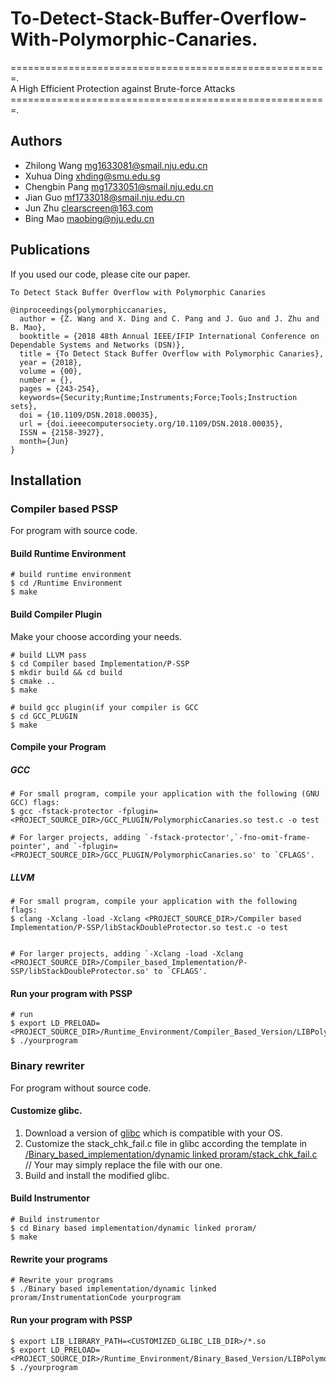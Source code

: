 # To-Detect-Stack-Buffer-Overflow-With-Polymorphic-Canaries.  
=======================================================.  
A High Efficient Protection against Brute-force Attacks
=======================================================. 

## Authors
- Zhilong Wang <mg1633081@smail.nju.edu.cn>
- Xuhua Ding <xhding@smu.edu.sg>
- Chengbin Pang <mg1733051@smail.nju.edu.cn>
- Jian Guo <mf1733018@smail.nju.edu.cn>
- Jun Zhu <clearscreen@163.com>
- Bing Mao <maobing@nju.edu.cn>


## Publications
If you used our code, please cite our paper.

```
To Detect Stack Buffer Overflow with Polymorphic Canaries

@inproceedings{polymorphiccanaries,
  author = {Z. Wang and X. Ding and C. Pang and J. Guo and J. Zhu and B. Mao},
  booktitle = {2018 48th Annual IEEE/IFIP International Conference on Dependable Systems and Networks (DSN)},
  title = {To Detect Stack Buffer Overflow with Polymorphic Canaries},
  year = {2018},
  volume = {00},
  number = {},
  pages = {243-254},
  keywords={Security;Runtime;Instruments;Force;Tools;Instruction sets},
  doi = {10.1109/DSN.2018.00035},
  url = {doi.ieeecomputersociety.org/10.1109/DSN.2018.00035},
  ISSN = {2158-3927},
  month={Jun}
}
```

## Installation

### Compiler based PSSP
For program with source code.

#### Build Runtime Environment
~~~~{.sh}
# build runtime environment
$ cd /Runtime Environment
$ make
~~~~

#### Build Compiler Plugin
Make your choose according your needs.
~~~~{.sh}
# build LLVM pass 
$ cd Compiler based Implementation/P-SSP
$ mkdir build && cd build
$ cmake ..
$ make

# build gcc plugin(if your compiler is GCC
$ cd GCC_PLUGIN
$ make
~~~~

#### Compile your Program

##### GCC
~~~~{.sh}
# For small program, compile your application with the following (GNU GCC) flags: 
$ gcc -fstack-protector -fplugin=<PROJECT_SOURCE_DIR>/GCC_PLUGIN/PolymorphicCanaries.so test.c -o test

# For larger projects, adding `-fstack-protector',`-fno-omit-frame-pointer', and `-fplugin=<PROJECT_SOURCE_DIR>/GCC_PLUGIN/PolymorphicCanaries.so' to `CFLAGS'.
~~~~

##### LLVM
~~~~{.sh}
# For small program, compile your application with the following flags: 
$ clang -Xclang -load -Xclang <PROJECT_SOURCE_DIR>/Compiler based Implementation/P-SSP/libStackDoubleProtector.so test.c -o test


# For larger projects, adding `-Xclang -load -Xclang <PROJECT_SOURCE_DIR>/Compiler_based_Implementation/P-SSP/libStackDoubleProtector.so' to `CFLAGS'.
~~~~

#### Run your program with PSSP
~~~~{.sh}
# run 
$ export LD_PRELOAD=<PROJECT_SOURCE_DIR>/Runtime_Environment/Compiler_Based_Version/LIBPolymorphicCanaries.so
$ ./yourprogram
~~~~


### Binary rewriter
For program without source code. 


#### Customize glibc.    
1. Download a version of [glibc](https://www.gnu.org/software/libc/) which is compatible with your OS.
2. Customize the stack_chk_fail.c file in glibc according the template in [/Binary_based_implementation/dynamic linked proram/stack_chk_fail.c](https://github.com/zhilongwang/PolymorphicCanaries/blob/master/Binary%20based%20implementation/dynamic%20linked%20proram/stack_chk_fail.c) // Your may simply replace the file with our one.
3. Build and install the modified glibc.


#### Build Instrumentor
~~~~{.sh}
# Build instrumentor
$ cd Binary based implementation/dynamic linked proram/
$ make
~~~~   

#### Rewrite your programs
~~~~{.sh}
# Rewrite your programs
$ ./Binary based implementation/dynamic linked proram/InstrumentationCode yourprogram
~~~~    

#### Run your program with PSSP
~~~~{.sh}
$ export LIB_LIBRARY_PATH=<CUSTOMIZED_GLIBC_LIB_DIR>/*.so
$ export LD_PRELOAD=<PROJECT_SOURCE_DIR>/Runtime_Environment/Binary_Based_Version/LIBPolymorphicCanaries.so
$ ./yourprogram
~~~~
